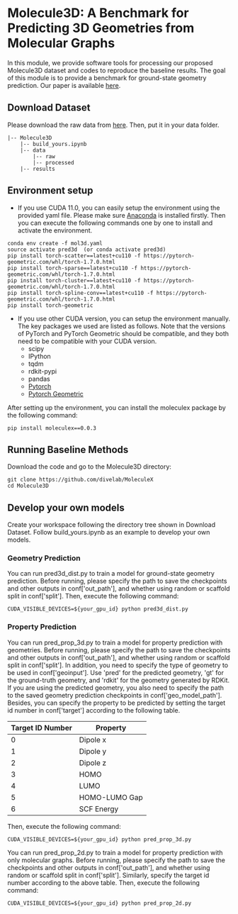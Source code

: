 # Molecule3D: A Benchmark for Predicting 3D Geometries from Molecular Graphs
In this module, we provide software tools for processing our proposed Molecule3D dataset and codes to reproduce the baseline results. The goal of this module is to provide a benchmark for ground-state geometry prediction. Our paper is available [here](https://openreview.net/forum?id=m5rEiGxOGiL).

## Download Dataset
Please download the raw data from [here](https://drive.google.com/drive/u/2/folders/1y-EyoDYMvWZwClc2uvXrM4_hQBtM85BI?usp=sharing). Then, put it in your data folder.

```
|-- Molecule3D
    |-- build_yours.ipynb
    |-- data
        |-- raw
        |-- processed
    |-- results
```

## Environment setup

* If you use CUDA 11.0, you can easily setup the environment using the provided yaml file. Please make sure [Anaconda](https://www.anaconda.com) is installed firstly. Then you can execute the following commands one by one to install and activate the environment.
```linux
conda env create -f mol3d.yaml
source activate pred3d  (or conda activate pred3d)
pip install torch-scatter==latest+cu110 -f https://pytorch-geometric.com/whl/torch-1.7.0.html
pip install torch-sparse==latest+cu110 -f https://pytorch-geometric.com/whl/torch-1.7.0.html
pip install torch-cluster==latest+cu110 -f https://pytorch-geometric.com/whl/torch-1.7.0.html
pip install torch-spline-conv==latest+cu110 -f https://pytorch-geometric.com/whl/torch-1.7.0.html
pip install torch-geometric
```

* If you use other CUDA version, you can setup the environment manually. The key packages we used are listed as follows. Note that the versions of PyTorch and PyTorch Geometric should be compatible, and they both need to be compatible with your CUDA version.
    - scipy
    - IPython
    - tqdm
    - rdkit-pypi
    - pandas
    - [Pytorch](https://pytorch.org/get-started/locally/)
    - [Pytorch Geometric](https://pytorch-geometric.readthedocs.io/en/latest/notes/installation.html)

After setting up the environment, you can install the moleculex package by the following command:

```
pip install moleculex==0.0.3
```

## Running Baseline Methods

Download the code and go to the Molecule3D directory:

```
git clone https://github.com/divelab/MoleculeX
cd Molecule3D
```

## Develop your own models

Create your workspace following the directory tree shown in Download Dataset.
Follow build_yours.ipynb as an example to develop your own models. 

### Geometry Prediction
You can run pred3d_dist.py to train a model for ground-state geometry prediction. Before running, please specify the path to save the checkpoints and other outputs in conf['out_path'], and whether using random or scaffold split in conf['split']. Then, execute the following command:

```
CUDA_VISIBLE_DEVICES=${your_gpu_id} python pred3d_dist.py
```

### Property Prediction
You can run pred_prop_3d.py to train a model for property prediction with geometries. Before running, please specify the path to save the checkpoints and other outputs in conf['out_path'], and whether using random or scaffold split in conf['split']. In addition, you need to specify the type of geometry to be used in conf['geoinput']. Use 'pred' for the predicted geometry, 'gt' for the ground-truth geometry, and 'rdkit' for the geometry generated by RDKit. If you are using the predicted geometry, you also need to specify the path to the saved geometry prediction checkpoints in conf['geo_model_path']. Besides, you can specify the property to be predicted by setting the target id number in conf['target'] according to the following table.

| Target ID Number | Property |
| ---------------- | -------- |
| 0 | Dipole x |
| 1 | Dipole y |
| 2 | Dipole z |
| 3 | HOMO |
| 4 | LUMO |
| 5 | HOMO-LUMO Gap |
| 6 | SCF Energy |

Then, execute the following command:

```
CUDA_VISIBLE_DEVICES=${your_gpu_id} python pred_prop_3d.py
```

You can run pred_prop_2d.py to train a model for property prediction with only molecular graphs. Before running, please specify the path to save the checkpoints and other outputs in conf['out_path'], and whether using random or scaffold split in conf['split']. Similarly, specify the target id number according to the above table. Then, execute the following command:

```
CUDA_VISIBLE_DEVICES=${your_gpu_id} python pred_prop_2d.py
```